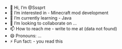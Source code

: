 - 👋 Hi, I’m @Sssprt
- 👀 I’m interested in - Minecraft mod development
- 🌱 I’m currently learning - Java
- 💞️ I’m looking to collaborate on ...
- 📫 How to reach me - write to me at (data not found)
- 😄 Pronouns: ...
- ⚡ Fun fact: - you read this

<!---
Sssprt/Sssprt is a ✨ special ✨ repository because its `README.md` (this file) appears on your GitHub profile.
You can click the Preview link to take a look at your changes.
--->
